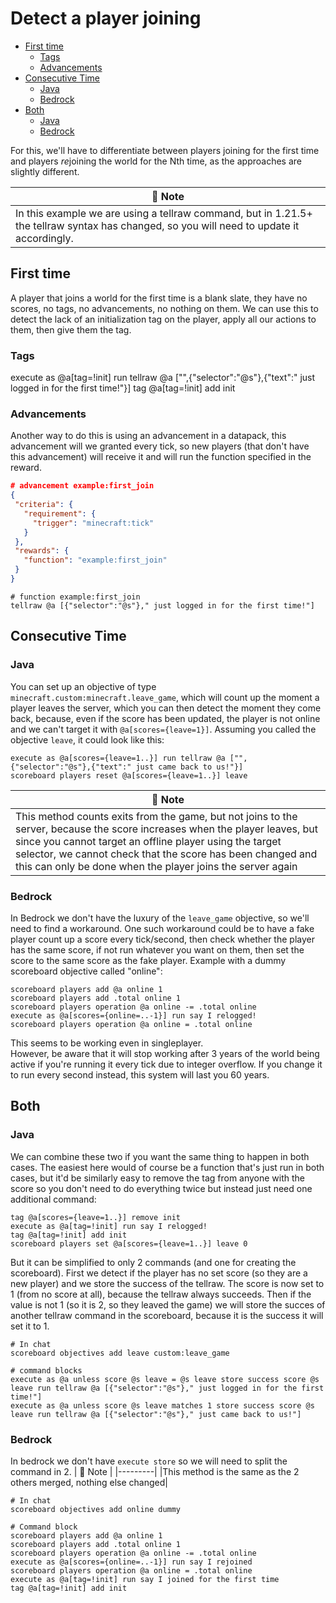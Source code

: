 # Detect a player joining

  - [First time](#first-time)
    - [Tags](#tags)
    - [Advancements](#advancements)
  - [Consecutive Time](#consecutive-time)
    - [Java](#java)
    - [Bedrock](#bedrock)
  - [Both](#both)
    - [Java](#java)
    - [Bedrock](#bedrock)

For this, we'll have to differentiate between players joining for the first time and players *re*joining the world for the Nth time, as the approaches are slightly different.

| 📝 Note |
|---------|
|In this example we are using a tellraw command, but in 1.21.5+ the tellraw syntax has changed, so you will need to update it accordingly.|

## First time
A player that joins a world for the first time is a blank slate, they have no scores, no tags, no advancements, no nothing on them. We can use this to detect the lack of an initialization tag on the player, apply all our actions to them, then give them the tag.

### Tags

execute as @a[tag=!init] run tellraw @a ["",{"selector":"@s"},{"text":" just logged in for the first time!"}]
tag @a[tag=!init] add init

### Advancements
Another way to do this is using an advancement in a datapack, this advancement will we granted every tick, so new players (that don't have this advancement) will receive it and will run the function specified in the reward.

```json
# advancement example:first_join
{
 "criteria": {
   "requirement": {
     "trigger": "minecraft:tick"
   }
 },
 "rewards": {
   "function": "example:first_join"
 }
}
```
```mcfunction
# function example:first_join
tellraw @a [{"selector":"@s"}," just logged in for the first time!"]
```

## Consecutive Time

### Java 
 
You can set up an objective of type `minecraft.custom:minecraft.leave_game`, which will count up the moment a player leaves the server, which you can then detect the moment they come back, because, even if the score has been updated, the player is not online and we can't target it with `@a[scores={leave=1}]`.
Assuming you called the objective `leave`, it could look like this:  

```mcfunction
execute as @a[scores={leave=1..}] run tellraw @a ["",{"selector":"@s"},{"text":" just came back to us!"}]
scoreboard players reset @a[scores={leave=1..}] leave
```

| 📝 Note |
|---------|
|This method counts exits from the game, but not joins to the server, because the score increases when the player leaves, but since you cannot target an offline player using the target selector, we cannot check that the score has been changed and this can only be done when the player joins the server again|

### Bedrock

In Bedrock we don't have the luxury of the `leave_game` objective, so we'll need to find a workaround. One such workaround could be to have a fake player count up a score every tick/second, then check whether the player has the same score, if not run whatever you want on them, then set the score to the same score as the fake player. Example with a dummy scoreboard objective called "online":

```mcfunction
scoreboard players add @a online 1
scoreboard players add .total online 1
scoreboard players operation @a online -= .total online
execute as @a[scores={online=..-1}] run say I relogged!
scoreboard players operation @a online = .total online
```

This seems to be working even in singleplayer.   
However, be aware that it will stop working after 3 years of the world being active if you're running it every tick due to integer overflow. If you change it to run every second instead, this system will last you 60 years.

## Both

### Java
We can combine these two if you want the same thing to happen in both cases. The easiest here would of course be a function that's just run in both cases, but it'd be similarly easy to remove the tag from anyone with the score so you don't need to do everything twice but instead just need one additional command:

```mcfunction
tag @a[scores={leave=1..}] remove init
execute as @a[tag=!init] run say I relogged!
tag @a[tag=!init] add init
scoreboard players set @a[scores={leave=1..}] leave 0
```

But it can be simplified to only 2 commands (and one for creating the scoreboard).
First we detect if the player has no set score (so they are a new player) and we store the success of the tellraw. The score is now set to 1 (from no score at all), because the tellraw always succeeds.
Then if the value is not 1 (so it is 2, so they leaved the game) we will store the succes of another tellraw command in the scoreboard, because it is the success it will set it to 1.

```mcfunction
# In chat
scoreboard objectives add leave custom:leave_game

# command blocks
execute as @a unless score @s leave = @s leave store success score @s leave run tellraw @a [{"selector":"@s"}," just logged in for the first time!"]
execute as @a unless score @s leave matches 1 store success score @s leave run tellraw @a [{"selector":"@s"}," just came back to us!"]
```

### Bedrock

In bedrock we don't have `execute store` so we will need to split the command in 2. 
| 📝 Note |
|---------|
|This method is the same as the 2 others merged, nothing else changed|

```mcfunction
# In chat
scoreboard objectives add online dummy

# Command block
scoreboard players add @a online 1
scoreboard players add .total online 1
scoreboard players operation @a online -= .total online
execute as @a[scores={online=..-1}] run say I rejoined
scoreboard players operation @a online = .total online
execute as @a[tag=!init] run say I joined for the first time
tag @a[tag=!init] add init
```